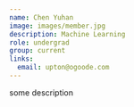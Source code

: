 ```yaml
---
name: Chen Yuhan
image: images/member.jpg
description: Machine Learning
role: undergrad
group: current
links:
  email: upton@ogoode.com
---
```

some description
